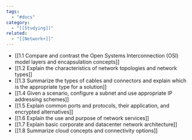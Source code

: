 ```yaml
---
tags:
  - "#docs"
category:
  - "[[Studying]]"
related:
  - "[[Network+]]"
---
```



- [[1.1 Compare and contrast the Open Systems Interconnection (OSI) model layers and encapsulation concepts]]
- [[1.2 Explain the characteristics of network topologies and network types]]
- [[1.3 Summarize the types of cables and connectors and explain which is the appropriate type for a solution]]
- [[1.4 Given a scenario, configure a subnet and use appropriate IP addressing schemes]]
- [[1.5 Explain common ports and protocols, their application, and encrypted alternatives]]
- [[1.6 Explain the use and purpose of network services]]
- [[1.7 Explain basic corporate and datacenter network architecture]]
- [[1.8 Summarize cloud concepts and connectivity options]]



